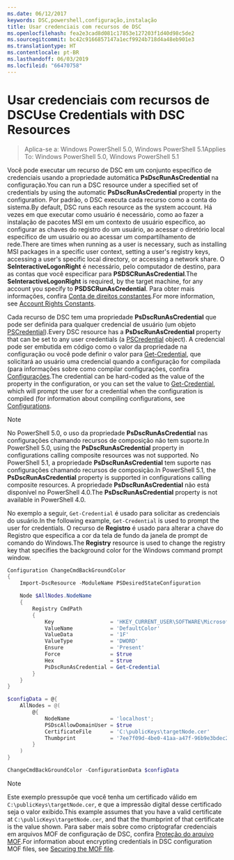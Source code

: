 ```yaml
---
ms.date: 06/12/2017
keywords: DSC,powershell,configuração,instalação
title: Usar credenciais com recursos de DSC
ms.openlocfilehash: fea2e3cad8d081c17853e127203f1d40d98c5de2
ms.sourcegitcommit: bc42c9166857147a1ecf9924b718d4a48eb901e3
ms.translationtype: HT
ms.contentlocale: pt-BR
ms.lasthandoff: 06/03/2019
ms.locfileid: "66470758"
---
```

# <a name="use-credentials-with-dsc-resources"></a><span data-ttu-id="51449-103">Usar credenciais com recursos de DSC</span><span class="sxs-lookup"><span data-stu-id="51449-103">Use Credentials with DSC Resources</span></span>

> <span data-ttu-id="51449-104">Aplica-se a: Windows PowerShell 5.0, Windows PowerShell 5.1</span><span class="sxs-lookup"><span data-stu-id="51449-104">Applies To: Windows PowerShell 5.0, Windows PowerShell 5.1</span></span>

<span data-ttu-id="51449-105">Você pode executar um recurso de DSC em um conjunto específico de credenciais usando a propriedade automática **PsDscRunAsCredential** na configuração.</span><span class="sxs-lookup"><span data-stu-id="51449-105">You can run a DSC resource under a specified set of credentials by using the automatic **PsDscRunAsCredential** property in the configuration.</span></span> <span data-ttu-id="51449-106">Por padrão, o DSC executa cada recurso como a conta do sistema.</span><span class="sxs-lookup"><span data-stu-id="51449-106">By default, DSC runs each resource as the system account.</span></span> <span data-ttu-id="51449-107">Há vezes em que executar como usuário é necessário, como ao fazer a instalação de pacotes MSI em um contexto de usuário específico, ao configurar as chaves do registro do um usuário, ao acessar o diretório local específico de um usuário ou ao acessar um compartilhamento de rede.</span><span class="sxs-lookup"><span data-stu-id="51449-107">There are times when running as a user is necessary, such as installing MSI packages in a specific user context, setting a user's registry keys, accessing a user's specific local directory, or accessing a network share.</span></span> <span data-ttu-id="51449-108">O **SeInteractiveLogonRight** é necessário, pelo computador de destino, para as contas que você especificar para **PSDSCRunAsCredential**.</span><span class="sxs-lookup"><span data-stu-id="51449-108">The **SeInteractiveLogonRight** is required, by the target machine, for any account you specify to **PSDSCRunAsCredential**.</span></span> <span data-ttu-id="51449-109">Para obter mais informações, confira [Conta de direitos constantes](/windows/desktop/secauthz/account-rights-constants).</span><span class="sxs-lookup"><span data-stu-id="51449-109">For more information, see [Account Rights Constants](/windows/desktop/secauthz/account-rights-constants).</span></span>

<span data-ttu-id="51449-110">Cada recurso de DSC tem uma propriedade **PsDscRunAsCredential** que pode ser definida para qualquer credencial de usuário (um objeto [PSCredential](/dotnet/api/system.management.automation.pscredential)).</span><span class="sxs-lookup"><span data-stu-id="51449-110">Every DSC resource has a **PsDscRunAsCredential** property that can be set to any user credentials (a [PSCredential](/dotnet/api/system.management.automation.pscredential) object).</span></span> <span data-ttu-id="51449-111">A credencial pode ser embutida em código como o valor da propriedade na configuração ou você pode definir o valor para [Get-Credential](/powershell/module/Microsoft.PowerShell.Security/Get-Credential), que solicitará ao usuário uma credencial quando a configuração for compilada (para informações sobre como compilar configurações, confira [Configurações](configurations.md).</span><span class="sxs-lookup"><span data-stu-id="51449-111">The credential can be hard-coded as the value of the property in the configuration, or you can set the value to [Get-Credential](/powershell/module/Microsoft.PowerShell.Security/Get-Credential), which will prompt the user for a credential when the configuration is compiled (for information about compiling configurations, see [Configurations](configurations.md).</span></span>

> [!NOTE]
> <span data-ttu-id="51449-112">No PowerShell 5.0, o uso da propriedade **PsDscRunAsCredential** nas configurações chamando recursos de composição não tem suporte.</span><span class="sxs-lookup"><span data-stu-id="51449-112">In PowerShell 5.0, using the **PsDscRunAsCredential** property in configurations calling composite resources was not supported.</span></span> <span data-ttu-id="51449-113">No PowerShell 5.1, a propriedade **PsDscRunAsCredential** tem suporte nas configurações chamando recursos de composição.</span><span class="sxs-lookup"><span data-stu-id="51449-113">In PowerShell 5.1, the **PsDscRunAsCredential** property is supported in configurations calling composite resources.</span></span> <span data-ttu-id="51449-114">A propriedade **PsDscRunAsCredential** não está disponível no PowerShell 4.0.</span><span class="sxs-lookup"><span data-stu-id="51449-114">The **PsDscRunAsCredential** property is not available in PowerShell 4.0.</span></span>

<span data-ttu-id="51449-115">No exemplo a seguir, `Get-Credential` é usado para solicitar as credenciais do usuário.</span><span class="sxs-lookup"><span data-stu-id="51449-115">In the following example, `Get-Credential` is used to prompt the user for credentials.</span></span> <span data-ttu-id="51449-116">O recurso de **Registro** é usado para alterar a chave do Registro que especifica a cor da tela de fundo da janela de prompt de comando do Windows.</span><span class="sxs-lookup"><span data-stu-id="51449-116">The **Registry** resource is used to change the registry key that specifies the background color for the Windows command prompt window.</span></span>

```powershell
Configuration ChangeCmdBackGroundColor
{
    Import-DscResource -ModuleName PSDesiredStateConfiguration

    Node $AllNodes.NodeName
    {
        Registry CmdPath
        {
            Key                  = 'HKEY_CURRENT_USER\SOFTWARE\Microsoft\Command Processor'
            ValueName            = 'DefaultColor'
            ValueData            = '1F'
            ValueType            = 'DWORD'
            Ensure               = 'Present'
            Force                = $true
            Hex                  = $true
            PsDscRunAsCredential = Get-Credential
        }
    }
}

$configData = @{
    AllNodes = @(
        @{
            NodeName             = 'localhost';
            PSDscAllowDomainUser = $true
            CertificateFile      = 'C:\publicKeys\targetNode.cer'
            Thumbprint           = '7ee7f09d-4be0-41aa-a47f-96b9e3bdec25'
        }
    )
}

ChangeCmdBackGroundColor -ConfigurationData $configData
```

> [!NOTE]
> <span data-ttu-id="51449-117">Este exemplo pressupõe que você tenha um certificado válido em `C:\publicKeys\targetNode.cer`, e que a impressão digital desse certificado seja o valor exibido.</span><span class="sxs-lookup"><span data-stu-id="51449-117">This example assumes that you have a valid certificate at `C:\publicKeys\targetNode.cer`, and that the thumbprint of that certificate is the value shown.</span></span> <span data-ttu-id="51449-118">Para saber mais sobre como criptografar credenciais em arquivos MOF de configuração de DSC, confira [Proteção do arquivo MOF](../pull-server/secureMOF.md).</span><span class="sxs-lookup"><span data-stu-id="51449-118">For information about encrypting credentials in DSC configuration MOF files, see [Securing the MOF file](../pull-server/secureMOF.md).</span></span>
